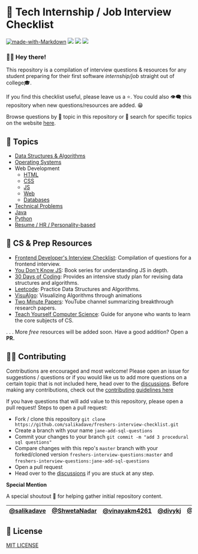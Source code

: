 # 🏁 Tech Internship / Job Interview Checklist

[![made-with-Markdown](https://img.shields.io/badge/Made%20with-Markdown-1f425f.svg)](http://commonmark.org) ![](https://img.shields.io/badge/Maintained-Yes-brightgreen) [![](https://img.shields.io/badge/Maintainer-salikadave-511281?labelColor=21094e)](https://github.com/salikadave) [![](https://img.shields.io/badge/Maintainer-shwetanadar-2940d3?labelColor=21094e)](https://github.com/ShwetaNadar)

### 👋🏻 Hey there!

This repository is a compilation of interview questions & resources for any student preparing for their first software _internship/job_ straight out of college🎓.

If you find this checklist useful, please leave us a ⭐. You could also 👁‍🗨 this repository when new questions/resources are added. 😁

Browse questions by 📃 topic in this repository or 🔎 search for specific topics on the website [here](https://salikadave26.gitbook.io/interview-questions/).

## 📃 Topics

* [Data Structures & Algorithms](ds_algo/ds_algo.md)
* [Operating Systems](operating_systems/os.md)
* Web Development
  * [HTML](web_development/html.md)
  * [CSS](web_development/css.md)
  * [JS](web_development/javascript.md)
  * [Web](web_development/web_network.md)
  * [Databases](web_development/databases.md)
* [Technical Problems](technical_problems/tech_sums.md)
* [Java](java/java.md)
* [Python](python/python.md)
* [Resume / HR / Personality-based](resume_hr/resume_cv_hr.md)

## 📝 CS & Prep Resources

* [Frontend Developer's Interview Checklist](https://github.com/h5bp/Front-end-Developer-Interview-Questions): Compilation of questions for a frontend interview.
* [You Don't Know JS](https://github.com/getify/You-Dont-Know-JS): Book series for understanding JS in depth.
* [30 Days of Coding](https://30dayscoding.com/): Provides an intensive study plan for revising data structures and algorithms.
* [Leetcode](https://leetcode.com/): Practice Data Structures and Algorithms.
* [VisuAlgo](https://visualgo.net/en): Visualizing Algorithms through animations
* [Two Minute Papers](https://www.youtube.com/user/keeroyz): YouTube channel summarizing breakthrough research papers. 
* [Teach Yourself Computer Science](https://teachyourselfcs.com/): Guide for anyone who wants to learn the core subjects of CS.

. . . More _free_ resources will be added soon. Have a good addition? Open a **PR.**

## 👩‍💻 Contributing

Contributions are encouraged and most welcome! Please open an issue for suggestions / questions or if you would like us to add more questions on a certain topic that is not included here, head over to the [discussions](https://github.com/salikadave/freshers-interview-checklist/discussions).
Before making any contributions, check out the [contributing guidelines here](https://github.com/salikadave/freshers-interview-checklist/blob/main/.github/contributing.md)

If you have questions that will add value to this repository, please open a pull request! Steps to open a pull request:

* Fork / clone this repository `git clone https://github.com/salikadave/freshers-interview-checklist.git`
* Create a branch with your name `jane-add-sql-questions`
* Commit your changes to your branch `git commit -m "add 3 procedural sql questions"`
* Compare changes with this repo's `master` branch with your forked/cloned version `freshers-interview-questions:master` and `freshers-interview-questions:jane-add-sql-questions`
* Open a pull request
* Head over to the [discussions](https://github.com/salikadave/freshers-interview-checklist/discussions) if you are stuck at any step.

**Special Mention**

A special shoutout 🙌 for helping gather initial repository content.

| [@salikadave](https://github.com/salikadave) | [@ShwetaNadar](https://github.com/ShwetaNadar) | [@vinayakm4261](https://github.com/vinayakm4261) | [@divykj](https://github.com/divykj) | [@JanviPatel](https://www.linkedin.com/in/janvi-patel-49a81818a/) | [@anshrathod](http://www.unshh.me/) | [@VyomBinani](https://www.linkedin.com/in/vyom-binani-1a0819152/) | [@NayanChordiya](https://www.linkedin.com/in/nayan-chordiya/) |
| :--- | :--- | :--- | :--- | :--- | :--- | :--- | :--- |


## 🔐 License

[MIT LICENSE](https://github.com/salikadave/freshers-interview-checklist/tree/c5a99b7edd509d5ac10c849b94788bdb65a05704/LICENSE/README.md)

